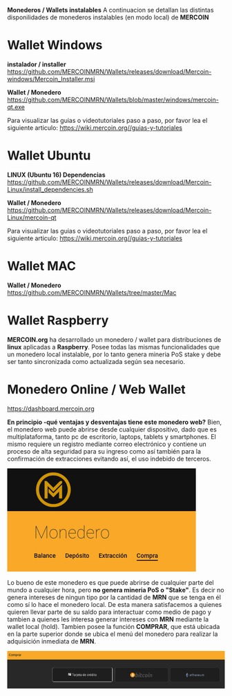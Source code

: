 <!-- TITLE: Wallets Y Monederos -->
<!-- SUBTITLE:  Wallets Y Monederos disponibles -->

**Monederos / Wallets instalables**
A continuacion se detallan las distintas disponilidades de monederos instalables (en modo local) de **MERCOIN**

# Wallet Windows
**instalador / installer**
https://github.com/MERCOINMRN/Wallets/releases/download/Mercoin-windows/Mercoin_Installer.msi

**Wallet / Monedero**
https://github.com/MERCOINMRN/Wallets/blob/master/windows/mercoin-qt.exe

Para visualizar las guias o videotutoriales paso a paso, por favor lea el siguiente articulo: https://wiki.mercoin.org//guias-y-tutoriales
# Wallet Ubuntu
**LINUX (Ubuntu 16)
Dependencias**
https://github.com/MERCOINMRN/Wallets/releases/download/Mercoin-Linux/install_dependencies.sh

**Wallet / Monedero**
https://github.com/MERCOINMRN/Wallets/releases/download/Mercoin-Linux/mercoin-qt

Para visualizar las guias o videotutoriales paso a paso, por favor lea el siguiente articulo: https://wiki.mercoin.org//guias-y-tutoriales

# Wallet MAC
**Wallet / Monedero**
https://github.com/MERCOINMRN/Wallets/tree/master/Mac
# Wallet Raspberry
**MERCOIN.org** ha desarrollado un monedero / wallet para distribuciones de **linux** aplicadas a **Raspberry**. Posee todas las mismas funcionalidades que un monedero local instalable, por lo tanto genera mineria PoS stake y debe ser tanto sincronizada como actualizada según sea necesario.

# Monedero Online / Web Wallet
https://dashboard.mercoin.org

**En principio -qué ventajas y desventajas tiene este monedero web?**
Bien, el monedero web puede abrirse desde cualquier dispositivo, dado que es multiplataforma, tanto pc de escritorio, laptops, tablets y smartphones. El mismo requiere un registro mediante correo electrónico y contiene un proceso de alta seguridad para su ingreso como así también para la confirmación de extracciones evitando así, el uso indebido de terceros.

![1](/uploads/1.png "1")

Lo bueno de este monedero es que puede abrirse de cualquier parte del mundo a cualquier hora, pero **no genera mineria PoS o "Stake"**. Es decir no genera intereses de ningun tipo por la cantidad de **MRN** que se tenga en él como sí lo hace el monedero local. De esta manera satisfacemos a quienes quieren llevar parte de su saldo para interactuar como medio de pago y tambien a quienes les interesa generar intereses con **MRN** mediante la wallet local (hold).
Tambien posee la función **COMPRAR**, que está ubicada en la parte superior donde se ubica el menú del monedero para realizar la adquisición inmediata de **MRN**.

![2](/uploads/2.png "2")
